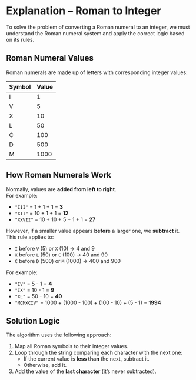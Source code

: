 # Explanation – Roman to Integer

To solve the problem of converting a Roman numeral to an integer, we must understand the Roman numeral system and apply the correct logic based on its rules.

## Roman Numeral Values

Roman numerals are made up of letters with corresponding integer values:

| Symbol | Value |
| ------ | ----- |
| I      | 1     |
| V      | 5     |
| X      | 10    |
| L      | 50    |
| C      | 100   |
| D      | 500   |
| M      | 1000  |

## How Roman Numerals Work

Normally, values are **added from left to right**.  
For example:

- `"III"` = 1 + 1 + 1 = **3**
- `"XII"` = 10 + 1 + 1 = **12**
- `"XXVII"` = 10 + 10 + 5 + 1 + 1 = **27**

However, if a smaller value appears **before** a larger one, we **subtract** it.  
This rule applies to:

- `I` before `V` (5) or `X` (10) → 4 and 9
- `X` before `L` (50) or `C` (100) → 40 and 90
- `C` before `D` (500) or `M` (1000) → 400 and 900

For example:

- `"IV"` = 5 - 1 = **4**
- `"IX"` = 10 - 1 = **9**
- `"XL"` = 50 - 10 = **40**
- `"MCMXCIV"` = 1000 + (1000 - 100) + (100 - 10) + (5 - 1) = **1994**

## Solution Logic

The algorithm uses the following approach:

1. Map all Roman symbols to their integer values.
2. Loop through the string comparing each character with the next one:
   - If the current value is **less than** the next, subtract it.
   - Otherwise, add it.
3. Add the value of the **last character** (it’s never subtracted).

